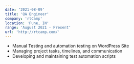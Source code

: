 ```yaml
---
date: '2021-08-09'
title: 'QA Engineer'
company: 'rtCamp'
location: 'Pune, IN'
range: 'August 2021 - Present'
url: 'http://rtcamp.com/'
---
```


- Manual Testing and automation testing on WordPress Site
- Managing project tasks, timelines, and communication
- Developing and maintaining test automation scripts
